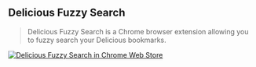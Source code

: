 ## Delicious Fuzzy Search

> Delicious Fuzzy Search is a Chrome browser extension allowing you to fuzzy search your Delicious bookmarks.

[![Delicious Fuzzy Search in Chrome Web Store][chrome-store]][delicious-fuzzy-search]

[delicious-fuzzy-search]: https://chrome.google.com/webstore/detail/delicious-fuzzy-search/admielcppgdcffpolmblgophieneodgl
[chrome-store]: https://developer.chrome.com/webstore/images/ChromeWebStore_Badge_v2_496x150.png "Delicious Fuzzy Search in Chrome Web Store"
